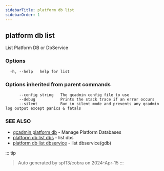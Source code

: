 ```yaml
---
sidebarTitle: platform db list
sidebarOrder: 1
---
```


## platform db list

List Platform DB or DbService

### Options

```
  -h, --help   help for list
```

### Options inherited from parent commands

```
      --config string   The qcadmin config file to use
      --debug           Prints the stack trace if an error occurs
      --silent          Run in silent mode and prevents any qcadmin log output except panics & fatals
```

### SEE ALSO

* [qcadmin platform db](platform_db.md)	 - Manage Platform Databases
* [platform db list dbs](platform_db_list_dbs.md)	 - list dbs
* [platform db list dbservice](platform_db_list_dbservice.md)	 - list dbservice(gdb)

::: tip
>Auto generated by spf13/cobra on 2024-Apr-15
:::
